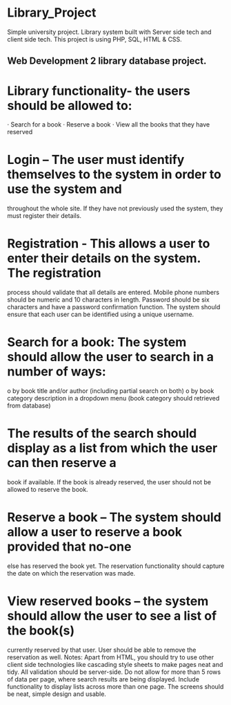 # Library_Project
Simple university project. Library system built with Server side tech and client side tech. This project is using PHP, SQL, HTML &amp; CSS.

## Web Development 2 library database project. 

# Library functionality- the users should be allowed to: 
· Search for a book 
· Reserve a book 
· View all the books that they have reserved 
# Login – The user must identify themselves to the system in order to use the system and 
throughout the whole site. If they have not previously used the system, they must register 
their details. 
# Registration - This allows a user to enter their details on the system. The registration 
process should validate that all details are entered. Mobile phone numbers should be 
numeric and 10 characters in length. Password should be six characters and have a 
password confirmation function. The system should ensure that each user can be 
identified using a unique username. 
# Search for a book: The system should allow the user to search in a number of ways: 
o by book title and/or author (including partial search on both) 
o by book category description in a dropdown menu (book category should 
retrieved from database) 
# The results of the search should display as a list from which the user can then reserve a 
book if available. If the book is already reserved, the user should not be allowed to 
reserve the book. 
# Reserve a book – The system should allow a user to reserve a book provided that no-one 
else has reserved the book yet. The reservation functionality should capture the date on 
which the reservation was made. 
# View reserved books – the system should allow the user to see a list of the book(s) 
currently reserved by that user. User should be able to remove the reservation as well. 
Notes: 
Apart from HTML, you should try to use other client side technologies like cascading style 
sheets to make pages neat and tidy. All validation should be server-side. 
Do not allow for more than 5 rows of data per page, where search results are being displayed. 
Include functionality to display lists across more than one page. 
The screens should be neat, simple design and usable.
